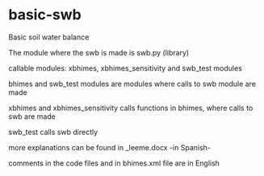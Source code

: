 # basic-swb
Basic soil water balance

The module where the swb is made is swb.py (library)

callable modules: xbhimes, xbhimes_sensitivity and swb_test modules

bhimes and swb_test modules are modules where calls to swb module are made

xbhimes and xbhimes_sensitivity calls functions in bhimes, where calls to swb are made

swb_test calls swb directly

more explanations can be found in _leeme.docx -in Spanish-

comments in the code files and in bhimes.xml file are in English
